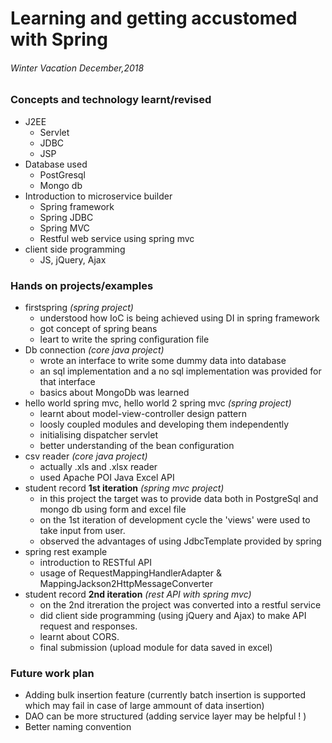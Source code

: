 # Learning and getting accustomed with Spring 
###### Winter Vacation December,2018
### Concepts and technology learnt/revised
  - J2EE
    + Servlet
    + JDBC
    + JSP
  - Database used
    + PostGresql
    + Mongo db
  - Introduction to microservice builder 
    + Spring framework
    + Spring JDBC
    + Spring MVC
    + Restful web service using spring mvc
  - client side programming
    + JS, jQuery, Ajax

### Hands on projects/examples
  + firstspring *(spring project)*
    - understood how IoC is being achieved using DI in spring framework
    - got concept of spring beans
    - leart to write the spring configuration file
  + Db connection *(core java project)*
    - wrote an interface to write some dummy data into database
    - an sql implementation and a no sql implementation was provided for that interface
    - basics about MongoDb was learned
  + hello world spring mvc, hello world 2 spring mvc *(spring project)*
    - learnt about model-view-controller design pattern
    - loosly coupled modules and developing them independently
    - initialising dispatcher servlet
    - better understanding of the bean configuration
  + csv reader *(core java project)*
    - actually .xls and .xlsx reader
    - used Apache POI Java Excel API
  + student record **1st iteration** *(spring mvc project)*
    - in this project the target was to provide data both in PostgreSql and mongo db using form and excel file
    - on the 1st iteration of development cycle the 'views' were used to take input from user.
    - observed the advantages of using JdbcTemplate provided by spring
  + spring rest example
    - introduction to RESTful API
    - usage of RequestMappingHandlerAdapter & MappingJackson2HttpMessageConverter
  + student record **2nd iteration** *(rest API with spring mvc)*
    - on the 2nd itreration the project was converted into a restful service
    - did client side programming (using jQuery and Ajax) to make API request and responses.
    - learnt about CORS.
    - final submission (upload module for data saved in excel)
### Future work plan
   + Adding bulk insertion feature (currently batch insertion is supported which may fail in case of large ammount of data insertion)
   + DAO can be more structured (adding service layer may be helpful ! )
   + Better naming convention
